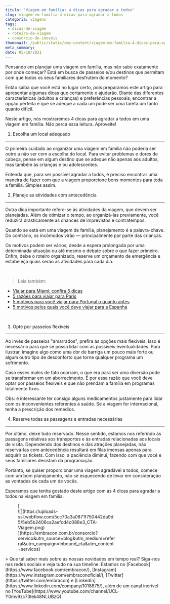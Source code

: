```yaml
---
titulo: "Viagem em família: 4 dicas para agradar a todos"
slug: viagem-em-familia-4-dicas-para-agradar-a-todos
categoria: viagens
tags:
 - dicas-de-viagem
 - roteiro-de-viagem
 - consorcio-de-imoveis
thumbnail: /public/static/cms-content/viagem-em-familia-4-dicas-para-agradar-a-todos.jpeg
meta_summary: 
date: 05/10/2021
---
```

Pensando em planejar uma viagem em família, mas não sabe exatamente por onde começar? Está em busca de passeios e/ou destinos que permitam com que todos os seus familiares desfrutem do momento?

Então saiba que você está no lugar certo, pois preparamos este artigo para apresentar algumas dicas que certamente o ajudarão. Diante das diferentes características (adultos e crianças) e preferências pessoais, encontrar a opção perfeita e que se adeque a cada um pode ser uma tarefa um tanto quanto difícil.

Neste artigo, nós mostraremos 4 dicas para agradar a todos em uma viagem em família. Não perca essa leitura. Aproveite!

1. Escolha um local adequado
----------------------------

O primeiro cuidado ao organizar uma viagem em família não poderia ser outro a não ser com a escolha do local. Para evitar problemas e dores de cabeça, pense em algum destino que se adeque não apenas aos adultos, mas também às crianças e ou adolescentes.

Entenda que, para ser possível agradar a todos, é preciso encontrar uma maneira de fazer com que a viagem proporcione bons momentos para toda a família. Simples assim.

2. Planeje as atividades com antecedência
-----------------------------------------

Outra dica importante refere-se às atividades da viagem, que devem ser planejadas. Além de otimizar o tempo, ao organizá-las previamente, você reduzirá drasticamente as chances de imprevistos e contratempos.

Quando se está em uma viagem de família, planejamento é a palavra-chave. Do contrário, os incômodos virão — principalmente por parte das crianças.

Os motivos podem ser vários, desde a espera prolongada por uma determinada situação ou até mesmo o debate sobre o que fazer primeiro. Enfim, deixe o roteiro organizado, reserve um orçamento de emergência e estabeleça quais serão as atividades para cada dia.

‍

> Leia também:

- [Viajar para Miami: confira 5 dicas](https://www.embracon.com.br/blog/viajar-para-miami-confira-5-dicas)
- [5 razões para viajar para Paris](https://www.embracon.com.br/blog/5-razoes-para-viajar-para-paris)
- [5 motivos para você viajar para Portugal o quanto antes](https://www.embracon.com.br/blog/5-motivos-para-voce-viajar-para-portugal-o-quanto-antes)
- [5 motivos pelos quais você deve viajar para a Espanha](https://www.embracon.com.br/blog/5-motivos-pelos-quais-voce-deve-viajar-para-a-espanha)

‍

3. Opte por passeios flexíveis
------------------------------

Ao invés de passeios "amarrados", prefira as opções mais flexíveis. Isso é necessário para que se possa lidar com as possíveis eventualidades. Para ilustrar, imagine algo como uma dor de barriga um pouco mais forte ou algum outro tipo de desconforto que torne qualquer programa um sofrimento.

Caso esses males de fato ocorram, o que era para ser uma diversão pode se transformar em um aborrecimento. É por essa razão que você deve optar por passeios flexíveis e que não prendam a família em programas totalmente fixos.

Obs: é interessante ter consigo alguns medicamentos justamente para lidar com os inconvenientes referentes à saúde. Se a viagem for internacional, tenha a prescrição dos remédios.

4. Reserve todas as passagens e entradas necessárias
----------------------------------------------------

Por último, deixe tudo reservado. Nesse sentido, estamos nos referindo às passagens relativas aos transportes e às entradas relacionadas aos locais de visita. Dependendo dos destinos e das atrações planejadas, não reservá-las com antecedência resultará em filas imensas apenas para adquirir os tickets. Com isso, a paciência diminui, fazendo com que você e seus familiares desistam da programação.

Portanto, se quiser proporcionar uma viagem agradável a todos, comece com um bom planejamento, não se esquecendo de levar em consideração as vontades de cada um de vocês.

Esperamos que tenha gostado deste artigo com as 4 dicas para agradar a todos na viagem em família.

<figure class="w-richtext-figure-type-image w-richtext-align-center" style="max-width:310px">[<div>![](https://uploads-ssl.webflow.com/5cc70a3a0871f750442da9d5/5eb5b2406ca2aefcd4c088e3_CTA-Viagem.png)</div>](https://embracon.com.br/consorcio?servico&utm_source=blog&utm_medium=referral&utm_campaign=inbound_cta&utm_content=servicos)</figure>> Que tal saber mais sobre as nossas novidades em tempo real? Siga-nos nas redes sociais e veja tudo na sua timeline. Estamos no [Facebook](https://www.facebook.com/embracon/), [Instagram](https://www.instagram.com/embraconoficial/), [Twitter](https://twitter.com/embracon) e [LinkedIn](https://www.linkedin.com/company/1018875/), além de um canal incrível no [YouTube](https://www.youtube.com/channel/UCL-Y0mv9zc73Iek48NLUBzQ).
